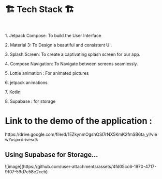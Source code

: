 <h1>🏗️ Tech Stack 🏗️</h1>
</br>
<p>1. Jetpack Compose: To build the User Interface</p>
<p>2. Material 3: To Design a beautiful and consistent UI.</p>
<p>3. Splash Screen: To create a captivating splash screen for our app.</p>
<p>4. Compose Navigation: To Navigate between screens seamlessly.</p>
<p>5. Lottie animation : For animated pictures</p>
<p>6. jetpack animations</p>
<p>7. Kotlin</p>
<p>8. Supabase : for storage</p>


<h1>Link to the demo of the application :</h1>https://drive.google.com/file/d/1EZkynmOgshQSI7rNX5KmK2fmSB6ta_yl/view?usp=drivesdk

<h2>Using Supabase for Storage...</h2>
![image](https://github.com/user-attachments/assets/4fd05cc6-1970-4717-9f07-59d7c58e2ceb)
